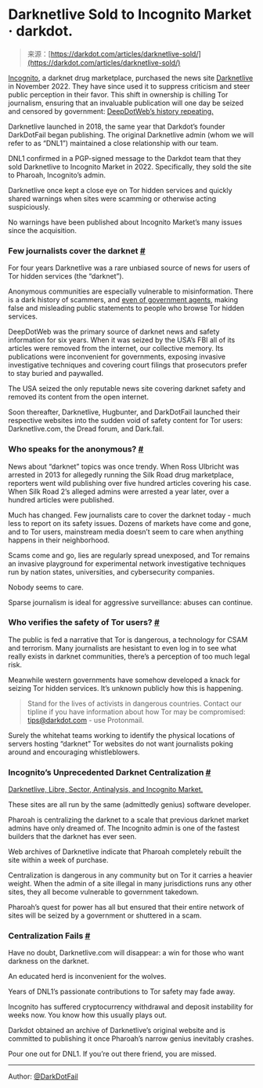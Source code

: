 <!--yml
category: 未分类
date: 2024-05-27 15:18:20
-->

# Darknetlive Sold to Incognito Market · darkdot.

> 来源：[https://darkdot.com/articles/darknetlive-sold/](https://darkdot.com/articles/darknetlive-sold/)

[Incognito](https://dark.fail/incognito), a darknet drug marketplace, purchased the news site [Darknetlive](https://darknetlive.com) in November 2022\. They have since used it to suppress criticism and steer public perception in their favor. This shift in ownership is chilling Tor journalism, ensuring that an invaluable publication will one day be seized and censored by government: [DeepDotWeb’s history repeating.](https://en.wikipedia.org/wiki/DeepDotWeb)

Darknetlive launched in 2018, the same year that Darkdot’s founder DarkDotFail began publishing. The original Darknetlive admin (whom we will refer to as “DNL1”) maintained a close relationship with our team.

DNL1 confirmed in a PGP-signed message to the Darkdot team that they sold Darknetlive to Incognito Market in 2022\. Specifically, they sold the site to Pharoah, Incognito’s admin.

Darknetlive once kept a close eye on Tor hidden services and quickly shared warnings when sites were scamming or otherwise acting suspiciously.

No warnings have been published about Incognito Market’s many issues since the acquisition.

### Few journalists cover the darknet [#](#few-journalists-cover-the-darknet)

For four years Darknetlive was a rare unbiased source of news for users of Tor hidden services (the “darknet”).

Anonymous communities are especially vulnerable to misinformation. There is a dark history of scammers, and [even of government agents](https://en.wikipedia.org/wiki/Hansa_(market)), making false and misleading public statements to people who browse Tor hidden services.

DeepDotWeb was the primary source of darknet news and safety information for six years. When it was seized by the USA’s FBI all of its articles were removed from the internet, our collective memory. Its publications were inconvenient for governments, exposing invasive investigative techniques and covering court filings that prosecutors prefer to stay buried and paywalled.

The USA seized the only reputable news site covering darknet safety and removed its content from the open internet.

Soon thereafter, Darknetlive, Hugbunter, and DarkDotFail launched their respective websites into the sudden void of safety content for Tor users: Darknetlive.com, the Dread forum, and Dark.fail.

### Who speaks for the anonymous? [#](#who-speaks-for-the-anonymous)

News about “darknet” topics was once trendy. When Ross Ulbricht was arrested in 2013 for allegedly running the Silk Road drug marketplace, reporters went wild publishing over five hundred articles covering his case. When Silk Road 2’s alleged admins were arrested a year later, over a hundred articles were published.

Much has changed. Few journalists care to cover the darknet today - much less to report on its safety issues. Dozens of markets have come and gone, and to Tor users, mainstream media doesn’t seem to care when anything happens in their neighborhood.

Scams come and go, lies are regularly spread unexposed, and Tor remains an invasive playground for experimental network investigative techniques run by nation states, universities, and cybersecurity companies.

Nobody seems to care.

Sparse journalism is ideal for aggressive surveillance: abuses can continue.

### Who verifies the safety of Tor users? [#](#who-verifies-the-safety-of-tor-users)

The public is fed a narrative that Tor is dangerous, a technology for CSAM and terrorism. Many journalists are hesistant to even log in to see what really exists in darknet communities, there’s a perception of too much legal risk.

Meanwhile western governments have somehow developed a knack for seizing Tor hidden services. It’s unknown publicly how this is happening.

> Stand for the lives of activists in dangerous countries. Contact our tipline if you have information about how Tor may be compromised: [tips@darkdot.com](mailto:tips@darkdot.com) - use Protonmail.

Surely the whitehat teams working to identify the physical locations of servers hosting “darknet” Tor websites do not want journalists poking around and encouraging whistleblowers.

### Incognito’s Unprecedented Darknet Centralization [#](#incognitos-unprecedented-darknet-centralization)

[Darknetlive, Libre, Sector, Antinalysis, and Incognito Market.](https://web.archive.org/web/20231005001631/https://incognite.com/)

These sites are all run by the same (admittedly genius) software developer.

Pharoah is centralizing the darknet to a scale that previous darknet market admins have only dreamed of. The Incognito admin is one of the fastest builders that the darknet has ever seen.

Web archives of Darknetlive indicate that Pharoah completely rebuilt the site within a week of purchase.

Centralization is dangerous in any community but on Tor it carries a heavier weight. When the admin of a site illegal in many jurisdictions runs any other sites, they all become vulnerable to government takedown.

Pharoah’s quest for power has all but ensured that their entire network of sites will be seized by a government or shuttered in a scam.

### Centralization Fails [#](#centralization-fails)

Have no doubt, Darknetlive.com will disappear: a win for those who want darkness on the darknet.

An educated herd is inconvenient for the wolves.

Years of DNL1’s passionate contributions to Tor safety may fade away.

Incognito has suffered cryptocurrency withdrawal and deposit instability for weeks now. You know how this usually plays out.

Darkdot obtained an archive of Darknetlive’s original website and is committed to publishing it once Pharoah’s narrow genius inevitably crashes.

Pour one out for DNL1\. If you’re out there friend, you are missed.

* * *

Author: [@DarkDotFail](https://mastodon.social/@darkdotfail)